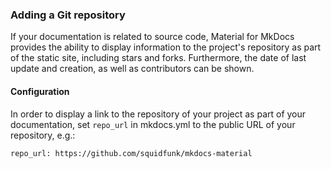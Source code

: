 ### Adding a Git repository
If your documentation is related to source code, Material for MkDocs provides the ability to display information to the project's repository as part of the static site, including stars and forks. Furthermore, the date of last update and creation, as well as contributors can be shown.
#### Configuration
In order to display a link to the repository of your project as part of your documentation, set ```repo_url``` in mkdocs.yml to the public URL of your repository, e.g.:

```repo_url: https://github.com/squidfunk/mkdocs-material```